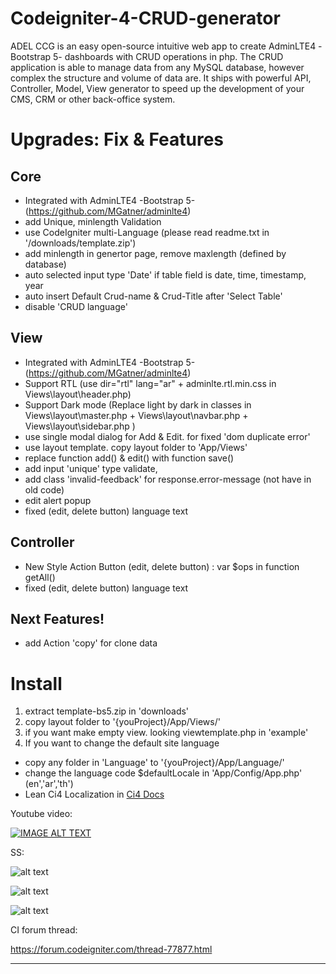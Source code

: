 # Codeigniter-4-CRUD-generator
ADEL CCG is an easy open-source intuitive web app to create AdminLTE4 -Bootstrap 5- dashboards with CRUD operations in php.
The CRUD application is able to manage data from any MySQL database, however complex the structure and volume of data are.
It ships with powerful API, Controller, Model, View generator to speed up the development of your CMS, CRM or other back-office system. 

# Upgrades: Fix & Features
## Core
- Integrated with AdminLTE4 -Bootstrap 5- (https://github.com/MGatner/adminlte4)
- add Unique, minlength Validation 
- use CodeIgniter multi-Language (please read readme.txt in  '/downloads/template.zip')
- add minlength in genertor page, remove maxlength (defined by database)
- auto selected input type 'Date' if table field is date, time, timestamp, year
- auto insert Default Crud-name & Crud-Title after 'Select Table'
- disable 'CRUD language'

## View
- Integrated with AdminLTE4 -Bootstrap 5- (https://github.com/MGatner/adminlte4)
- Support RTL (use  dir="rtl" lang="ar" + adminlte.rtl.min.css in Views\layout\header.php) 
- Support Dark mode (Replace light by dark in classes in Views\layout\master.php + Views\layout\navbar.php + Views\layout\sidebar.php ) 
- use single modal dialog for Add & Edit. for fixed 'dom duplicate error'
- use layout template. copy layout folder to 'App/Views'
- replace function add() & edit() with function save()
- add input 'unique' type validate,
- add class 'invalid-feedback' for response.error-message (not have in old code)
- edit alert popup
- fixed (edit, delete button) language text

## Controller
- New Style Action Button (edit, delete button) : var $ops in function getAll() 
- fixed (edit, delete button) language text

## Next Features!
- add Action 'copy' for clone data

# Install
1. extract template-bs5.zip in 'downloads'
2. copy layout folder to '{youProject}/App/Views/'
3. if you want make empty view. looking viewtemplate.php in 'example'
4. If you want to change the default site language
- copy any folder in 'Language' to '{youProject}/App/Language/'
- change the language code $defaultLocale in 'App/Config/App.php' (en','ar','th')
- Lean Ci4 Localization in [Ci4 Docs](https://codeigniter4.github.io/userguide/outgoing/localization.html)

Youtube video:

[![IMAGE ALT TEXT](https://i.imgur.com/ByT3TEN.png)](https://www.youtube.com/watch?v=Oge6rGn8FpI "ADEL Codeigniter 4 CRUD generator")

SS:

![alt text](https://i.imgur.com/6eQOlV9.png)

![alt text](https://i.imgur.com/Jb3gxs2.png)

![alt text](https://i.imgur.com/ppuMReh.png)

CI forum thread:

https://forum.codeigniter.com/thread-77877.html



---

